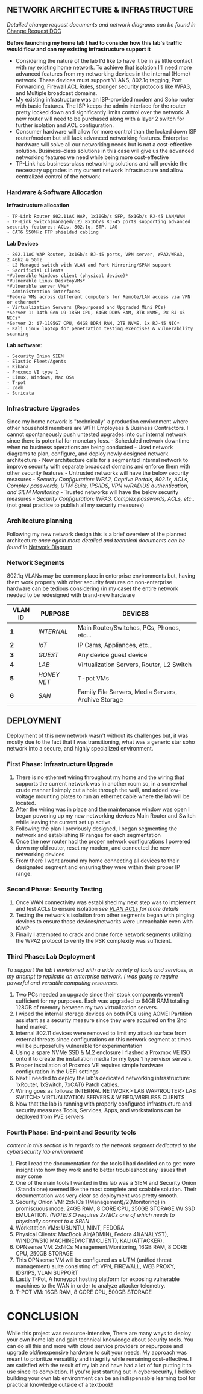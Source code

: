 ## **NETWORK ARCHITECTURE & INFRASTRUCTURE**
*Detailed change request documents and network diagrams can be found in* [Change Request DOC](SOC%20Change%20Request.pdf)

**Before launching my home lab I had to consider how this lab's traffic would flow and can my existing infrastructure support it**
- Considering the nature of the lab I'd like to have it be in as little contact with my existing home network. To achieve that isolation I'll need more advanced features from my networking devices in the internal (Home) network. These devices must support VLANS, 802.1q tagging, Port Forwarding, Firewall ACL Rules, stronger security protocols like WPA3, and Multiple broadcast domains.
- My existing infrastructure was an ISP-provided modem and Soho router with basic features. The ISP keeps the admin interface for the router pretty locked down and significantly limits control over the network. A new router will need to be purchased along with a layer 2 switch for further isolation and ACL configuration.
- Consumer hardware will allow for more control than the locked down ISP router/modem but still lack advanced networking features. Enterprise hardware will solve all our networking needs but is not a cost-effective solution. Business-class solutions in this case will give us the advanced networking features we need while being more cost-effective
- TP-Link has business-class networking solutions and will provide the necessary upgrades in my current network infrastructure and allow centralized control of the network

### Hardware & Software Allocation 

**Infrastructure allocation**
    
    - TP-Link Router 802.11AX WAP, 1x10Gb/s SFP, 5x1Gb/s RJ-45 LAN/WAN  
    - TP-Link Switch(managed/L2) 8x1Gb/s RJ-45 ports supporting advanced security features: ACLs, 802.1q, STP, LAG
    - CAT6 550MHz FTP shielded cabling

**Lab Devices**
    
    - 802.11AC WAP Router, 3x1Gb/s RJ-45 ports, VPN server, WPA2/WPA3, 2.4Ghz & 5Ghz
    - L2 Managed switch with VLAN and Port Mirroring/SPAN support
    - Sacrificial Clients
    *Vulnerable Windows client (physical device)*
    *Vulnerable Linux DesktopVMs*
    *Vulnerable server VMs*
    - Administration interfaces
    *Fedora VMs across different computers for Remote/LAN access via VPN or ethernet*
    - Virtualization Servers (Repurposed and Upgraded Mini PCs)
    *Server 1: 14th Gen U9-185H CPU, 64GB DDR5 RAM, 3TB NVME, 2x RJ-45 NICs*
    *Server 2: i7-1195G7 CPU, 64GB DDR4 RAM, 2TB NVME, 1x RJ-45 NIC*
    - Kali Linux laptop for penetration testing exercises & vulnerability scanning
  
  **Lab software**:
    
    - Security Onion SIEM
    - Elastic Fleet/Agents
    - Kibana
    - Proxmox VE type 1
    - Linux, Windows, Mac OSs
    - T-pot
    - Zeek
    - Suricata
  
### Infrastructure Upgrades
Since my home network is "technically" a production environment where other household members are WFH Employees & Business Contractors.
I cannot spontaneously push untested upgrades into our internal network since there is potential for monetary loss.
    - Scheduled network downtime when no business operations are being conducted
    - Used network diagrams to plan, configure, and deploy newly designed network architecture
    - New architecture calls for a segmented internal network to improve security with separate broadcast domains and enforce them with other security features
    - Untrusted networks will have the below security measures
      - *Security Configuration: WPA2, Captive Portals, 802.1x, ACLs, Complex passwords, UTM Suite, IPS/IDS, VPN w/RADIUS authentication, and SIEM Monitoring*
    - Trusted networks will have the below security measures
      - *Security Configuration: WPA3, Complex passwords, ACLs, etc..* (not great practice to publish all my security measures)

### Architecture planning
Following my new network design this is a brief overview of the planned architecture
*once again more detailed and technical documents can be found in* [Network Diagram](Network_Diagram.png)

### Network Segments
802.1q VLANs may be commonplace in enterprise environments but, having them work properly with other security features on non-enterprise hardware 
can be tedious considering (in my case) the entire network needed to be redesigned with brand-new hardware

|**VLAN ID**| **PURPOSE** | **DEVICES**|
 |----------|-------------|------------|
 | **1**    | *INTERNAL*  | Main Router/Switches, PCs, Phones, etc... |
 | **2**    | *IoT*       | IP Cams, Appliances, etc... |
 | **3**    | *GUEST*     | Any device guest device |
 | **4**    | *LAB*       | Virtualization Servers, Router, L2 Switch |
 | **5**    | *HONEY NET* | T-pot VMs |
 | **6**    | *SAN*       | Family File Servers, Media Servers, Archive Storage | 

## **DEPLOYMENT**
Deployment of this new network wasn't without its challenges but, it was mostly due to the fact that I was transitioning, what was a generic star soho network into a secure, and highly specialized environment.

### **First Phase: Infrastructure Upgrade**
1. There is no ethernet wiring throughout my home and the wiring that supports the current network was in another room so, in a somewhat crude manner I simply cut a hole through the wall, and added low-voltage mounting plates to run an ethernet cable where the lab will be located.
2. After the wiring was in place and the maintenance window was open I began powering up my new networking devices Main Router and Switch while leaving the current set up active.
3. Following the plan I previously designed, I began segmenting the network and establishing IP ranges for each segmentation
4. Once the new router had the proper network configurations I powered down my old router, reset my modem, and connected the new networking devices
5. From there I went around my home connecting all devices to their designated segment and ensuring they were within their proper IP range.

### **Second Phase: Security Testing**
1. Once WAN connectivity was established my next step was to implement and test ACLs to ensure isolation *see [VLAN ACLs](VLAN_ACL_%20EXAMPLES.txt) for more details*
2. Testing the network's isolation from other segments began with pinging devices to ensure those devices/networks were unreachable even with ICMP.
4. Finally I attempted to crack and brute force network segments utilizing the WPA2 protocol to verify the PSK complexity was sufficient.

### **Third Phase: Lab Deployment**
*To support the lab I envisioned with a wide variety of tools and services, in my attempt to replicate an enterprise network. I was going to require powerful and versatile computing resources.*
1. Two PCs needed an upgrade since their stock components weren't sufficient for my purposes. Each was upgraded to 64GB RAM totaling 128GB of memory between my two virtualization servers.
2. I wiped the internal storage devices on both PCs using AOMEI Partition assistant as a security measure since they were acquired on the 2nd hand market.
3. Internal 802.11 devices were removed to limit my attack surface from external threats since configurations on this network segment at times will be purposefully vulnerable for experimentation
4. Using a spare NVMe SSD & M.2 enclosure I flashed a Proxmox VE ISO onto it to create the installation media for my type 1 hypervisor servers.
5. Proper installation of Proxmox VE requires simple hardware configuration in the UEFI settings 
6. Next I needed to deploy the lab's dedicated networking infrastructure: 1xRouter, 1xSwitch, 7xCAT6 Patch cables.
7. Wiring goes as follows: INTERNAL NETWORK> LAB WAP/ROUTER> LAB SWITCH> VIRTUALIZATION SERVERS & WIRED/WIRELESS CLIENTS
8. Now that the lab is running with properly configured infrastructure and security measures Tools, Services, Apps, and workstations can be deployed from PVE servers

### **Fourth Phase: End-point and Security tools**
*content in this section is in regards to the network segment dedicated to the cybersecurity lab environment*
1. First I read the documentation for the tools I had decided on to get more insight into how they work and to better troubleshoot any issues that may come
2. One of the main tools I wanted in this lab was a SIEM and Security Onion (Standalone) seemed like the most complete and scalable solution. Their documentation was very clear so deployment was pretty smooth.
3. Security Onion VM: 2xNICs 1(Management)/2(Monitoring) in promiscuous mode, 24GB RAM, 8 CORE CPU, 250GB STORAGE W/ SSD EMULATION. *(NOTE)S.O requires 2xNICs one of which needs to physically connect to a SPAN*
4. Workstation VMs: UBUNTU, MINT, FEDORA
5. Physical Clients: MacBook Air(ADMIN), Fedora 41(ANALYST), WINDOWS10 MACHINE(VICTIM CLIENT), KALI(ATTACKER).
6. OPNsense VM: 2xNICs Management/Monitoring, 16GB RAM, 8 CORE CPU, 250GB STORAGE
7. This OPNsense VM will be configured as a UTM (unified threat management) suite consisting of: VPN, FIREWALL, WEB PROXY, IDS/IPS, VLAN SUPPORT
8. Lastly T-Pot, A honeypot hosting platform for exposing vulnerable machines to the WAN in order to analyze attacker telemetry.
9. T-POT VM: 16GB RAM, 8 CORE CPU, 500GB STORAGE

# **CONCLUSION**

While this project was resource-intensive, There are many ways to deploy your own home lab and gain technical knowledge about security tools. 
You can do all this and more with cloud service providers or repurpose and upgrade old/inexpensive hardware to suit your needs. My approach
was meant to prioritize versatility and integrity while remaining cost-effective. I am satisfied with the result of my lab and have had a lot of fun
putting it to use since its completion. If you're just starting out in cybersecurity, I believe building your own lab environment can be an indispensable 
learning tool for practical knowledge outside of a textbook!

